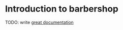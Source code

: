 # Introduction to barbershop

TODO: write [great documentation](http://jacobian.org/writing/what-to-write/)
